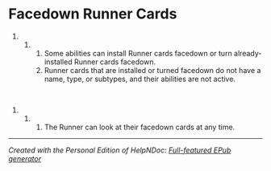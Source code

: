 # Facedown Runner Cards

1. &nbsp;
   1. &nbsp;
      1. Some abilities can install Runner cards facedown or turn already-installed Runner cards facedown.
      1. Runner cards that are installed or turned facedown do not have a name, type, or subtypes, and their abilities are not active.

&nbsp;

1. &nbsp;
   1. &nbsp;
      1. The Runner can look at their facedown cards at any time.


***
_Created with the Personal Edition of HelpNDoc: [Full-featured EPub generator](<https://www.helpndoc.com/create-epub-ebooks>)_
